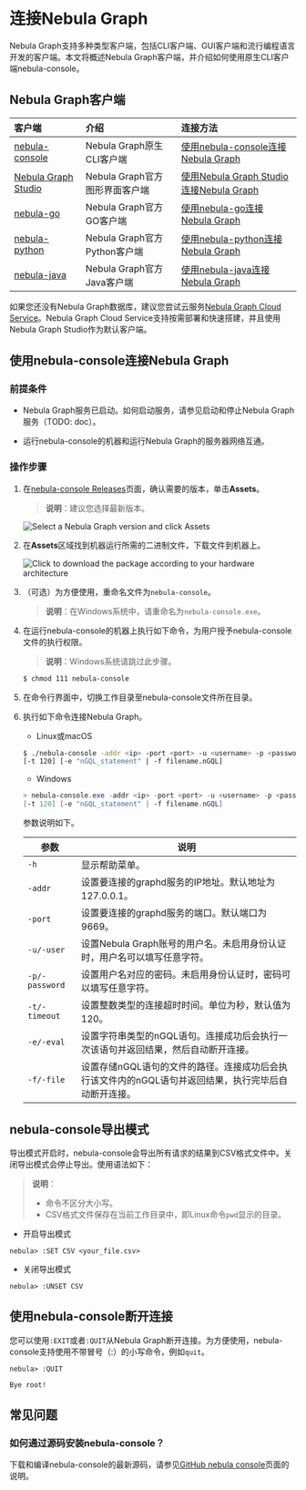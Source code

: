 # 连接Nebula Graph

Nebula Graph支持多种类型客户端，包括CLI客户端、GUI客户端和流行编程语言开发的客户端。本文将概述Nebula Graph客户端，并介绍如何使用原生CLI客户端nebula-console。

## Nebula Graph客户端

|客户端|介绍|连接方法|
|:---|:---|:---|
| [nebula-console](https://github.com/vesoft-inc/nebula-console)|Nebula Graph原生CLI客户端|[使用nebula-console连接Nebula Graph](#use_nebula-console_to_connect_to_nebula_graph) |
| [Nebula Graph Studio](https://github.com/vesoft-inc/nebula-web-docker) | Nebula Graph官方图形界面客户端 | [使用Nebula Graph Studio连接Nebula Graph](https://github.com/vesoft-inc/nebula-web-docker/blob/master/docs/nebula-graph-studio-user-guide-en.md) |
| [nebula-go](https://github.com/vesoft-inc/nebula-go) | Nebula Graph官方GO客户端 | [使用nebula-go连接Nebula Graph](https://github.com/vesoft-inc/nebula-go#usage-example) | 
| [nebula-python](https://github.com/vesoft-inc/nebula-python) | Nebula Graph官方Python客户端 | [使用nebula-python连接Nebula Graph](https://github.com/vesoft-inc/nebula-python#how-to-use-nebula-python-in-your-code) | 
| [nebula-java](https://github.com/vesoft-inc/nebula-java) | Nebula Graph官方Java客户端 | [使用nebula-java连接Nebula Graph](https://github.com/vesoft-inc/nebula-java#graph-client-example) |

如果您还没有Nebula Graph数据库，建议您尝试云服务[Nebula Graph Cloud Service](https://cloud.nebula-graph.com.cn/)。Nebula Graph Cloud Service支持按需部署和快速搭建，并且使用Nebula Graph Studio作为默认客户端。

## 使用nebula-console连接Nebula Graph

### 前提条件

- Nebula Graph服务已启动。如何启动服务，请参见启动和停止Nebula Graph服务（TODO: doc）。

- 运行nebula-console的机器和运行Nebula Graph的服务器网络互通。

### 操作步骤

1. 在[nebula-console Releases](https://github.com/vesoft-inc/nebula-console/releases "the nebula-console Releases page")页面，确认需要的版本，单击**Assets**。

    >**说明**：建议您选择最新版本。

    ![Select a Nebula Graph version and click **Assets**](https://docs-cdn.nebula-graph.com.cn/docs-2.0/2.quick-start/nebula-console-releases-1.png "Click Assets to show the available Nebula Graph binary files")

2. 在**Assets**区域找到机器运行所需的二进制文件，下载文件到机器上。

    ![Click to download the package according to your hardware architecture](https://docs-cdn.nebula-graph.com.cn/docs-2.0/2.quick-start/nebula-console-releases-2-1.png "Click the package name to download it")

3. （可选）为方便使用，重命名文件为`nebula-console`。

    >**说明**：在Windows系统中，请重命名为`nebula-console.exe`。

4. 在运行nebula-console的机器上执行如下命令，为用户授予nebula-console文件的执行权限。

    >**说明**：Windows系统请跳过此步骤。

    ```bash
    $ chmod 111 nebula-console
    ```

5. 在命令行界面中，切换工作目录至nebula-console文件所在目录。

6. 执行如下命令连接Nebula Graph。

    - Linux或macOS

    ```bash
    $ ./nebula-console -addr <ip> -port <port> -u <username> -p <password>
    [-t 120] [-e "nGQL_statement" | -f filename.nGQL]
    ```

    - Windows

    ```powershell
    > nebula-console.exe -addr <ip> -port <port> -u <username> -p <password>
    [-t 120] [-e "nGQL_statement" | -f filename.nGQL]
    ```

    参数说明如下。

    | 参数 | 说明 |
    | - | - |
    | `-h` | 显示帮助菜单。 |
    | `-addr` | 设置要连接的graphd服务的IP地址。默认地址为127.0.0.1。|
    | `-port` | 设置要连接的graphd服务的端口。默认端口为9669。|
    | `-u/-user` | 设置Nebula Graph账号的用户名。未启用身份认证时，用户名可以填写任意字符。 |
    | `-p/-password` | 设置用户名对应的密码。未启用身份认证时，密码可以填写任意字符。 |
    | `-t/-timeout`  | 设置整数类型的连接超时时间。单位为秒，默认值为120。 |
    | `-e/-eval` | 设置字符串类型的nGQL语句。连接成功后会执行一次该语句并返回结果，然后自动断开连接。 |
    | `-f/-file` | 设置存储nGQL语句的文件的路径。连接成功后会执行该文件内的nGQL语句并返回结果，执行完毕后自动断开连接。 |

## nebula-console导出模式

导出模式开启时，nebula-console会导出所有请求的结果到CSV格式文件中。关闭导出模式会停止导出。使用语法如下：

>**说明**：
>
> - 命令不区分大小写。
> - CSV格式文件保存在当前工作目录中，即Linux命令`pwd`显示的目录。

- 开启导出模式

```ngql
nebula> :SET CSV <your_file.csv>
```

- 关闭导出模式

```ngql
nebula> :UNSET CSV
```

## 使用nebula-console断开连接

您可以使用`:EXIT`或者`:QUIT`从Nebula Graph断开连接。为方便使用，nebula-console支持使用不带冒号（:）的小写命令，例如`quit`。

```ngql
nebula> :QUIT

Bye root!
```

## 常见问题

### 如何通过源码安装nebula-console？

下载和编译nebula-console的最新源码，请参见[GitHub nebula console](https://github.com/vesoft-inc/nebula-console#build-nebula-graph-console)页面的说明。
